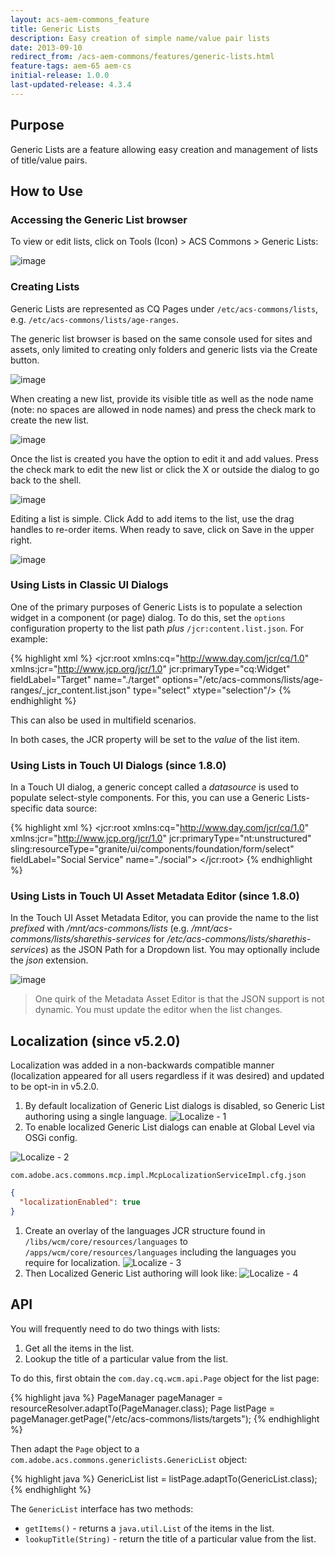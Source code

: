 ```yaml
---
layout: acs-aem-commons_feature
title: Generic Lists
description: Easy creation of simple name/value pair lists
date: 2013-09-10
redirect_from: /acs-aem-commons/features/generic-lists.html
feature-tags: aem-65 aem-cs
initial-release: 1.0.0
last-updated-release: 4.3.4
---
```


## Purpose

Generic Lists are a feature allowing easy creation and management of lists of title/value pairs.

## How to Use

### Accessing the Generic List browser

To view or edit lists, click on Tools (Icon) > ACS Commons > Generic Lists:

![image](images/launch.jpg)

### Creating Lists

Generic Lists are represented as CQ Pages under `/etc/acs-commons/lists`, e.g. `/etc/acs-commons/lists/age-ranges`.  

The generic list browser is based on the same console used for sites and assets, only limited to creating only folders and generic lists via the Create button.  

![image](images/shell.jpg)

When creating a new list, provide its visible title as well as the node name (note: no spaces are allowed in node names) and press the check mark to create the new list.

![image](images/create1.jpg)

Once the list is created you have the option to edit it and add values.  Press the check mark to edit the new list or click the X or outside the dialog to go back to the shell.

![image](images/create2.jpg)

Editing a list is simple.  Click Add to add items to the list, use the drag handles to re-order items.   When ready to save, click on Save in the upper right.

![image](images/editor.png)

### Using Lists in Classic UI Dialogs

One of the primary purposes of Generic Lists is to populate a selection widget in a component (or page) dialog. To do this, set the `options` configuration property to the list path *plus* `/jcr:content.list.json`. For example:

{% highlight xml %}
<jcr:root xmlns:cq="http://www.day.com/jcr/cq/1.0" xmlns:jcr="http://www.jcp.org/jcr/1.0"
    jcr:primaryType="cq:Widget"
    fieldLabel="Target"
    name="./target"
    options="/etc/acs-commons/lists/age-ranges/_jcr_content.list.json"
    type="select"
    xtype="selection"/>
{% endhighlight %}

This can also be used in multifield scenarios.

In both cases, the JCR property will be set to the *value* of the list item.

### Using Lists in Touch UI Dialogs (since 1.8.0)

In a Touch UI dialog, a generic concept called a _datasource_ is used to populate select-style components. For this, you can use a Generic Lists-specific data source:

{% highlight xml %}
<jcr:root xmlns:cq="http://www.day.com/jcr/cq/1.0" xmlns:jcr="http://www.jcp.org/jcr/1.0"
    jcr:primaryType="nt:unstructured"
    sling:resourceType="granite/ui/components/foundation/form/select"
    fieldLabel="Social Service"
    name="./social">
    <datasource
        jcr:primaryType="nt:unstructured"
        sling:resourceType="acs-commons/components/utilities/genericlist/datasource"
        path="/etc/acs-commons/lists/sharethis-services" />
</jcr:root>
{% endhighlight %}


### Using Lists in Touch UI Asset Metadata Editor (since 1.8.0)

In the Touch UI Asset Metadata Editor, you can provide the name to the list *prefixed* with _/mnt/acs-commons/lists_ (e.g. _/mnt/acs-commons/lists/sharethis-services_ for _/etc/acs-commons/lists/sharethis-services_) as the JSON Path for a Dropdown list. You may optionally include the _json_ extension.

![image](images/metadata-editor.png)

> One quirk of the Metadata Asset Editor is that the JSON support is not dynamic. You must update the editor when the list changes.

## Localization (since v5.2.0)

Localization was added in a non-backwards compatible manner (localization appeared for all users regardless if it was desired) and updated to be opt-in in v5.2.0.

1. By default localization of Generic List dialogs is disabled, so Generic List authoring using a single language.
   ![Localize - 1](./images/localize-1.png)
1. To enable localized Generic List dialogs can enable at Global Level via OSGi config. 

  ![Localize - 2](./images/localize-2.png)

  `com.adobe.acs.commons.mcp.impl.McpLocalizationServiceImpl.cfg.json`
  
  ```json
  {
    "localizationEnabled": true
  }
  ```  
1.  Create an overlay of the languages JCR structure found in `/libs/wcm/core/resources/languages` to `/apps/wcm/core/resources/languages` including the languages you require for localization.
  ![Localize - 3](./images/localize-3.png)
1. Then Localized Generic List authoring will look like:
  ![Localize - 4](./images/localize-4.png)

## API

You will frequently need to do two things with lists:

1. Get all the items in the list.
2. Lookup the title of a particular value from the list.

To do this, first obtain the `com.day.cq.wcm.api.Page` object for the list page:

{% highlight java %}
    PageManager pageManager = resourceResolver.adaptTo(PageManager.class);
    Page listPage = pageManager.getPage("/etc/acs-commons/lists/targets");
{% endhighlight %}
    
Then adapt the `Page` object to a `com.adobe.acs.commons.genericlists.GenericList` object:

{% highlight java %}
    GenericList list = listPage.adaptTo(GenericList.class);
{% endhighlight %}

The `GenericList` interface has two methods:

* `getItems()` - returns a `java.util.List` of the items in the list.
* `lookupTitle(String)` - return the title of a particular value from the list.
